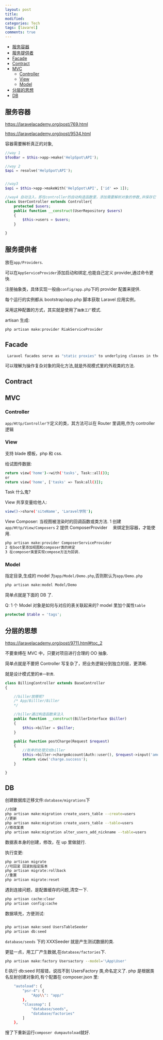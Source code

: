 ```yaml
---
layout: post
title:
modified:
categories: Tech
tags: [lavarel]
comments: true
---
```


<!-- TOC -->

- [服务容器](#服务容器)
- [服务提供者](#服务提供者)
- [Facade](#Facade)
- [Contract](#Contract)
- [MVC](#MVC)
  - [Controller](#Controller)
  - [View](#View)
  - [Model](#Model)
- [分层的思想](#分层的思想)
- [DB](#DB)

<!-- /TOC -->

## 服务容器

<https://laravelacademy.org/post/769.html>

<https://laravelacademy.org/post/9534.html>

容器需要解析真正的对象,

```php
//way 1
$fooBar = $this->app->make('HelpSpot\API');

//way 2
$api = resolve('HelpSpot\API');


//way3
$api = $this->app->makeWith('HelpSpot\API', ['id' => 1]);

//way4 自动注入，即在controller的自动构造函数里，添加需要解析对象的参数,并保存它
class UserController extends Controller{
    protected $users;
    public function __construct(UserRepository $users)
    {
        $this->users = $users;
    }

}
```

## 服务提供者

放在`app/Providers`.

可以在`AppServiceProvider`添加启动和绑定,也能自己定义 provider,通过命令更快.

注册抽象类，具体实现一般由`config/app.php`下的 provider 配置来提供.

每个运行的实例都从 bootstrap/app.php 脚本获取 Laravel 应用实例，

采用这种配置的方式，其实就是使用了`抽象工厂`模式.

artisan 生成:

```sh
php artisan make:provider RiakServiceProvider
```

## Facade

```sh
 Laravel facades serve as "static proxies" to underlying classes in the service container, providing the benefit of a terse, expressive syntax while maintaining more testability and flexibility than traditional static methods.
```

可以理解为操作复杂对象的简化方法,就是外观模式里的外观类的方法.

## Contract

## MVC

### Controller

`app/Http/Controller下`定义的类，其方法可以在 Router 里调用,作为 controller 逻辑

### View

支持 blade 模板，php 和 css.

给试图传数据:

```sh
return view('home')->with('tasks', Task::all());
or
return view('home', ['tasks' => Task:all()]);
```

Task 什么鬼?

View 共享变量给他人:

```sh
view()->share('siteName', 'Laravel学院');
```

View Composer:
当视图被渲染时的回调函数或类方法.
1 创建`app/Http/View/Composers`
2 提供 ComposerProvider 　来绑定到容器，才能使用.

```sh
php artisan make:provider ComposerServiceProvider
2 在boot里添加视图和composer类的绑定
3 在composer类里实现compose方法为回调.
```

### Model

指定目录,生成的 model 为`app/Model/Demo.php`,否则默认为`app/Demo.php`

```sh
php artisan make:model Model/Demo
```

简单点就是下面的 DB 了.

Q: 1 个 Model 对象是如何与对应的表关联起来的?
model 里加个属性`table`

```php
protected $table = 'tags';
```

## 分层的思想

<https://laravelacademy.org/post/9711.html#toc_2>

不要束缚在 MVC 中，只要对项目进行合理的 OO 抽象.

简单点就是不要把 Controller 写复杂了，把业务逻辑分到独立的层，更清晰.

就是设计模式里的`单一职责`.

```php
class BillingController extends BaseController
{

    //biller放哪呢?
    /* App/Billler/Biller
    */

    //biller通过构造函数来注入
    public function __construct(BillerInterface $biller)
    {
        $this->biller = $biller;
    }

    public function postCharge(Request $request)
    {
        //账单的处理交给biller
        $this->biller->chargeAccount(Auth::user(), $request->input('amount'));
        return view('charge.success');
    }

}
```

## DB

创建数据库迁移文件:`database/migrations`下

```sh
//创建
php artisan make:migration create_users_table --create=users
//更新
php artisan make:migration create_users_table --table=users
//修改某表
php artisan make:migration alter_users_add_nickname --table=users
```

数据表本身的创建，修改，在 up 里做就行.

执行变更:

```sh
php artisan migrate
//可回滚 回滚到指定版本
php artisan migrate:rollback
//重置
php artisan migrate:reset
```

遇到连接问题，是配置缓存的问题,清空一下.

```sh
php artisan cache:clear
php artisan config:cache
```

数据填充，方便测试:

```sh

php artisan make:seed UsersTableSeeder
php artisan db:seed
```

`database/seeds` 下的 XXXSeeder 就是产生测试数据的类.

更猛一点，用工厂产生数据,在`database/factories`下.

```sh
php artisan make:factory Usersactory --model='\App\User'
```

E:执行 db:seed 时报错，说找不到 UsersFactory 类,命名定义了.
php 是根据类名反射创建对象的,有个配置在 composer.json 里:

```sh
    "autoload": {
        "psr-4": {
            "App\\": "app/"
        },
        "classmap": [
            "database/seeds",
            "database/factories"
        ]
    },
```

搜了下重新运行`composer dumpautoload`就好.

